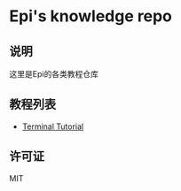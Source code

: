 # Epi's knowledge repo

## 说明
这里是Epi的各类教程仓库

## 教程列表
* [Terminal Tutorial](/tree/master/Terminal%20Tutorial)

## 许可证
MIT